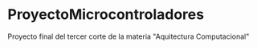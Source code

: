 # ProyectoMicrocontroladores
Proyecto final del tercer corte de la materia "Aquitectura Computacional"
